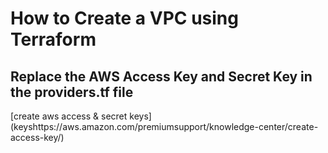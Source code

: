 # How to Create a VPC using Terraform

## Replace the AWS Access Key and Secret Key in the providers.tf file

[create aws access & secret keys] (keyshttps://aws.amazon.com/premiumsupport/knowledge-center/create-access-key/)
